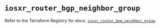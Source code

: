 # `iosxr_router_bgp_neighbor_group`

Refer to the Terraform Registry for docs: [`iosxr_router_bgp_neighbor_group`](https://registry.terraform.io/providers/ciscodevnet/iosxr/0.6.0/docs/resources/router_bgp_neighbor_group).
